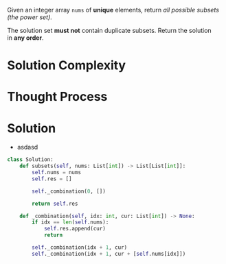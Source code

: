 Given an integer array `nums` of **unique** elements, return _all possible subsets (the power set)_.

The solution set **must not** contain duplicate subsets. Return the solution in **any order**.
# Solution Complexity
# Thought Process
# Solution
- asdasd
```Python
class Solution:
	def subsets(self, nums: List[int]) -> List[List[int]]:
		self.nums = nums
		self.res = []

		self._combination(0, [])

		return self.res

	def _combination(self, idx: int, cur: List[int]) -> None:
		if idx == len(self.nums):
			self.res.append(cur)
			return

		self._combination(idx + 1, cur)
		self._combination(idx + 1, cur + [self.nums[idx]])
```